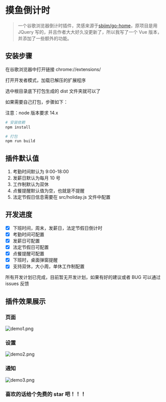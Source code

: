 # 摸鱼倒计时

> 一个谷歌浏览器倒计时插件，灵感来源于[sbjim/go-home](https://github.com/sbjim/go-home)，原项目是用 JQuery 写的，并且作者大大好久没更新了，所以我写了一个 Vue 版本，并添加了一些额外的功能。

## 安装步骤

在谷歌浏览器中打开链接 chrome://extensions/

打开开发者模式，加载已解压的扩展程序

选中根目录底下打包生成的 dist 文件夹就可以了

如果需要自己打包，步骤如下：

注意：node 版本要求 14.x

```bash
# 安装依赖
npm install

# 打包
npm run build
```

## 插件默认值

1. 考勤时间默认为 9:00-18:00
2. 发薪日默认为每月 10 号
3. 工作制默认为双休
4. 点餐提醒默认值为空，也就是不提醒
5. 法定节假日信息需要在 src/holiday.js 文件中配置

## 开发进度

- [x] 下班时间，周末，发薪日，法定节假日倒计时
- [x] 考勤时间可配置
- [x] 发薪日可配置
- [x] 法定节假日可配置
- [x] 点餐提醒可配置
- [x] 下班时，桌面弹窗提醒
- [x] 支持双休，大小周，单休工作制配置

所有开发计划已完成，目前暂无开发计划，如果有好的建议或者 BUG 可以通过 issues 反馈

## 插件效果展示

### 页面

![demo1.png](https://gitee.com/GaoWeiQiang1996/go-home-vue/raw/master/src/assets/demo1.png)

### 设置

![demo2.png](https://gitee.com/GaoWeiQiang1996/go-home-vue/raw/master/src/assets/demo2.png)

### 通知

![demo3.png](https://gitee.com/GaoWeiQiang1996/go-home-vue/raw/master/src/assets/demo3.png)

### 喜欢的话给个免费的 star 吧！！！
